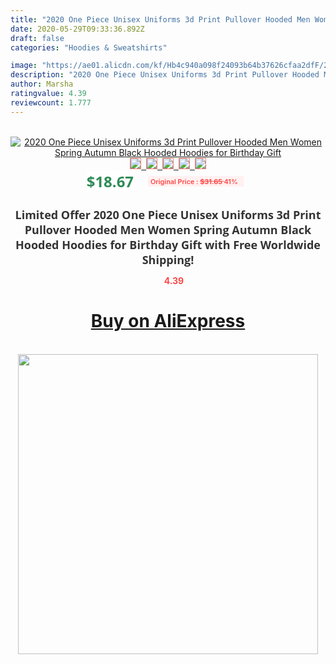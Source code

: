 ```yaml
---
title: "2020 One Piece Unisex Uniforms 3d Print Pullover Hooded Men Women Spring Autumn Black Hooded Hoodies for Birthday Gift"
date: 2020-05-29T09:33:36.892Z
draft: false
categories: "Hoodies & Sweatshirts"

image: "https://ae01.alicdn.com/kf/Hb4c940a098f24093b64b37626cfaa2dfF/2020-One-Piece-Unisex-Uniforms-3d-Print-Pullover-Hooded-Men-Women-Spring-Autumn-Black-Hooded-Hoodies.jpg"
description: "2020 One Piece Unisex Uniforms 3d Print Pullover Hooded Men Women Spring Autumn Black Hooded Hoodies for Birthday Gift"
author: Marsha
ratingvalue: 4.39
reviewcount: 1.777
---
```

<br>
<div style="text-align: center;">
<a href="https://s.click.aliexpress.com/e/_AT35qV" target="_blank" rel="nofollow noopener noreferrer"><img alt="2020 One Piece Unisex Uniforms 3d Print Pullover Hooded Men Women Spring Autumn Black Hooded Hoodies for Birthday Gift" class="magnifier-image" src="https://ae01.alicdn.com/kf/Hb4c940a098f24093b64b37626cfaa2dfF/2020-One-Piece-Unisex-Uniforms-3d-Print-Pullover-Hooded-Men-Women-Spring-Autumn-Black-Hooded-Hoodies.jpg_640x640.jpg">
<br>
<img style="border:1px solid salmon" src="https://ae01.alicdn.com/kf/Hb4c940a098f24093b64b37626cfaa2dfF/2020-One-Piece-Unisex-Uniforms-3d-Print-Pullover-Hooded-Men-Women-Spring-Autumn-Black-Hooded-Hoodies.jpg_120x120.jpg">&nbsp;&nbsp;<img style="border:1px solid salmon" src="https://ae01.alicdn.com/kf/H013d3605b8cd413ca9a61890f8f775060/2020-One-Piece-Unisex-Uniforms-3d-Print-Pullover-Hooded-Men-Women-Spring-Autumn-Black-Hooded-Hoodies.jpg_120x120.jpg">&nbsp;&nbsp;<img style="border:1px solid salmon" src="https://ae01.alicdn.com/kf/H5570981cada44af39671901aec8d5eabQ/2020-One-Piece-Unisex-Uniforms-3d-Print-Pullover-Hooded-Men-Women-Spring-Autumn-Black-Hooded-Hoodies.jpg_120x120.jpg">&nbsp;&nbsp;<img style="border:1px solid salmon" src="_120x120.jpg">&nbsp;&nbsp;<img style="border:1px solid salmon" src="https://ae01.alicdn.com/kf/Hfe0702218376405c9b06522961cd5c0dP/2020-One-Piece-Unisex-Uniforms-3d-Print-Pullover-Hooded-Men-Women-Spring-Autumn-Black-Hooded-Hoodies.jpg_120x120.jpg"></a></div><br0>
<div style="text-align: center;"><span style="background-color: white; border: 0px; box-sizing: border-box; color: seagreen; display: inline-block; font-family: &quot;open sans&quot; , &quot;arial&quot; , &quot;helvetica&quot; , sans-serif , &quot;heiti&quot;; font-size: 24px; font-stretch: inherit; font-weight: 700; line-height: inherit; margin: 0px 10px 0px 0px; padding: 0px; vertical-align: middle;">$18.67 </span>
<span style="background: rgb(255 , 241 , 241); border-radius: 3px; border: 0px; box-sizing: border-box; color: #ff4747; display: inline-block; font-family: inherit; font-size: 12px; font-stretch: inherit; font-style: inherit; font-variant: inherit; font-weight: 600; line-height: inherit; margin: 0px; padding: 2px 5px; transform: scale(0.9); vertical-align: middle;">Original Price : <b style="text-decoration: line-through;">$31.65 </b> 41%&nbsp;&nbsp;</span></div>
<h1 style="color: #333333; display: inline-block; font-family: &quot;open sans&quot; , &quot;arial&quot; , &quot;helvetica&quot; , sans-serif , &quot;heiti&quot;; font-size: 18px; font-stretch: inherit; font-weight: 700; text-align: center;">Limited Offer 2020 One Piece Unisex Uniforms 3d Print Pullover Hooded Men Women Spring Autumn Black Hooded Hoodies for Birthday Gift with Free Worldwide Shipping!</h1>
<div style="color: #ff4747; text-align: center;">
<img src="https://4.bp.blogspot.com/-M0ZcTcb-5uY/XleCXlxnR4I/AAAAAAAAAEc/OrjgMkXV1oMQFaCRZj5HQwOCBcu3w1FegCPcBGAYYCw/s1600/star.png" style="height: 15px;">&nbsp;<b>4.39</b></div>
<div class="button_cont" align="center"><a class="buynow_a" href="https://s.click.aliexpress.com/e/_AT35qV" target="_blank" rel="nofollow noopener noreferrer"><H1>Buy on AliExpress</H1></a></div><br>
<div class="separator" style="clear: both; text-align: center;">
<img src="https://lh3.googleusercontent.com/-pTy5HemUv9M/XlePHvY0dAI/AAAAAAAAAE4/0nX5iRUoIWY8eMW9Dpxeirr157OZliDIgCLcBGAsYHQ/s1600/badge.gif" width="480">
</div>
